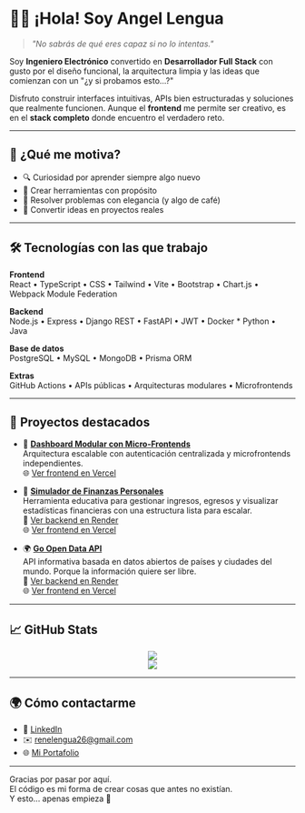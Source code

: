 # 👨‍💻 ¡Hola! Soy Angel Lengua

> *"No sabrás de qué eres capaz si no lo intentas."*

Soy **Ingeniero Electrónico** convertido en **Desarrollador Full Stack** con gusto por el diseño funcional, la arquitectura limpia y las ideas que comienzan con un "¿y si probamos esto...?"

Disfruto construir interfaces intuitivas, APIs bien estructuradas y soluciones que realmente funcionen. Aunque el **frontend** me permite ser creativo, es en el **stack completo** donde encuentro el verdadero reto.

---

## 🧠 ¿Qué me motiva?

- 🔍 Curiosidad por aprender siempre algo nuevo
- 🚀 Crear herramientas con propósito
- 🧩 Resolver problemas con elegancia (y algo de café)
- 🧪 Convertir ideas en proyectos reales

---

## 🛠️ Tecnologías con las que trabajo

**Frontend**  
React • TypeScript • CSS • Tailwind • Vite • Bootstrap • Chart.js • Webpack Module Federation

**Backend**  
Node.js • Express • Django REST • FastAPI • JWT • Docker * Python • Java

**Base de datos**  
PostgreSQL • MySQL • MongoDB • Prisma ORM

**Extras**  
GitHub Actions • APIs públicas • Arquitecturas modulares • Microfrontends

---

## 📂 Proyectos destacados

- 🔐 **[Dashboard Modular con Micro-Frontends](https://github.com/ang-len-26/dashboard-mf)**  
  Arquitectura escalable con autenticación centralizada y microfrontends independientes.  
  🌐 [Ver frontend en Vercel](https://shell-vert.vercel.app)

- 💸 **[Simulador de Finanzas Personales](https://github.com/ang-len-26/finance-simulator)**  
  Herramienta educativa para gestionar ingresos, egresos y visualizar estadísticas financieras con una estructura lista para escalar.  
  🔗 [Ver backend en Render](https://finance-backend-9v2i.onrender.com)  
  🌐 [Ver frontend en Vercel](https://finance-frontend-pink.vercel.app)

- 🌍 **[Go Open Data API](https://github.com/ang-len-26/go-open-data-api)**  
  API informativa basada en datos abiertos de países y ciudades del mundo. Porque la información quiere ser libre.  
  🔗 [Ver backend en Render](https://go-open-data.onrender.com)  
  🌐 [Ver frontend en Vercel](https://go-open-data.vercel.app)

---

## 📈 GitHub Stats

<p align="center">
  <img src="https://github-readme-stats.vercel.app/api?username=ang-len-26&theme=tokyonight&show_icons=true" />
  <br />
  <img src="https://github-readme-stats.vercel.app/api/top-langs/?username=ang-len-26&layout=compact&theme=tokyonight" />
</p>

---

## 🌍 Cómo contactarme

- 💼 [LinkedIn](https://www.linkedin.com/in/angel-rene-lengua-espinoza-9a40a5199/)
- ✉️ [renelengua26@gmail.com](mailto:renelengua26@gmail.com)
- 🌐 [Mi Portafolio](https://portafolio-beta-lime-37.vercel.app)

---

Gracias por pasar por aquí.  
El código es mi forma de crear cosas que antes no existían.  
Y esto... apenas empieza 🚧
